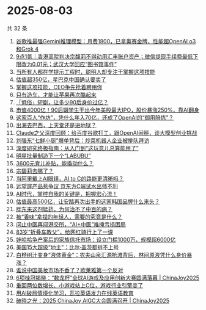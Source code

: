 # 2025-08-03

共 32 条

<!-- BEGIN 36KR -->
<!-- 最后更新时间 2025-08-03 05:25:22 +0800 -->
1. [谷歌推最强Gemini推理模型：月费1800，已拿奥赛金牌，性能超OpenAI o3和Grok 4](https://36kr.com/p/3404902331846279)
1. [9点1氪｜香港高院判决宗馥莉不得动用汇丰账户资产；微信提现手续费最低下限改为0.01元；武汉大学回应“图书馆事件”](https://36kr.com/p/3404496873803140)
1. [当所有人都在学提示工程时，聪明人却专注于掌握这项技能](https://36kr.com/p/3377415200184841)
1. [估值超350亿，星巴克中国确认要卖了](https://36kr.com/p/3404295966035585)
1. [掌握这项技能，CEO争先抢着聘用你](https://36kr.com/p/3376080298809605)
1. [只有造车，才能让苹果再次酷起来](https://36kr.com/p/3405093503815044)
1. [「低俗」短剧，让多少90后身价过亿？](https://36kr.com/p/3405003375611521)
1. [市值4000亿！90后辍学生干出今年美股最大IPO，股价暴涨250%，靠AI翻身](https://36kr.com/p/3404981902249604)
1. [这家百人“作坊”，凭什么年入70亿，还成了OpenAI的“御用陪练”？](https://36kr.com/p/3404237492374915)
1. [出海去巴西，上天堂还是进地狱？](https://36kr.com/p/3405035862527360)
1. [Claude之父深度回顾：给百度谷歌打工，跟OpenAI闹掰，谈大模型创业挑战](https://36kr.com/p/3405472810176131)
1. [刘强东“七鲜小厨”爆单背后：炒菜机器人企业被排队拜访](https://36kr.com/p/3405302087454083)
1. [深度研究终极指南：从入门到“这玩意儿总算能用了”](https://36kr.com/p/3392647475153280)
1. [明星批量制造下一个“LABUBU”](https://36kr.com/p/3404272059764101)
1. [3600元育儿补贴，能撬动什么？](https://36kr.com/p/3405187111931265)
1. [宗馥莉去哪了？](https://36kr.com/p/3405517777440134)
1. [当阿里戴上AI眼镜，AI to C的路能更清晰吗？](https://36kr.com/p/3404016209254536)
1. [远望屏产品惹争议 京东方C端试水出师不利](https://36kr.com/p/3404332580015746)
1. [AI时代，掌控自我的关键是，把握宏心流！](https://36kr.com/p/3401101761333636)
1. [估值最高500亿，让安踏再次出手的这家韩国品牌什么来头？](https://36kr.com/p/3404434080009605)
1. [胖东来这剂猛药，为何治不了中百的病？](https://36kr.com/p/3404270868549253)
1. [被“香味”拿捏的年轻人，需要的究竟是什么？](https://36kr.com/p/3405030960975490)
1. [问止中医再闯港交所，“AI+中医”难掩亏损困局](https://36kr.com/p/3405315480358536)
1. [83岁“折叠车教父”，给网红骑行上了一课](https://36kr.com/p/3405340760788355)
1. [娃哈哈争产案后的家族信托市场：设立门槛1000万，规模超6000亿](https://36kr.com/p/3404446490676610)
1. [美国15大超级“地主”：比尔·盖茨都排不上号](https://36kr.com/p/3405065008451201)
1. [白桦树汁变身“液体黄金”：农夫山泉汇源抢滩背后，林间原液凭什么身价暴涨？](https://36kr.com/p/3405310822682244)
1. [谁说中国美妆市场不香了？欧莱雅第一个反对](https://36kr.com/p/3402490336598147)
1. [6项桂冠揭晓：“数龙杯”全球AI游戏及应用创新大赛圆满落幕 | ChinaJoy2025](https://36kr.com/p/3405732408839815)
1. [重回两位数增长、小游戏站上C位，游戏行业引擎变了](https://36kr.com/p/3404430971784577)
1. [用AI破局情境化学习，瓦拉英语发力在线英语教育](https://36kr.com/p/3405695180230021)
1. [破晓之光：2025 ChinaJoy AIGC大会圆满召开 | ChinaJoy2025](https://36kr.com/p/3404585074806152)
<!-- END 36KR -->